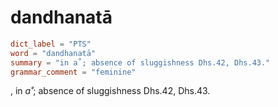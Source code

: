 # dandhanatā

``` toml
dict_label = "PTS"
word = "dandhanatā"
summary = "in a˚; absence of sluggishness Dhs.42, Dhs.43."
grammar_comment = "feminine"
```

, in *a˚*; absence of sluggishness Dhs.42, Dhs.43.

